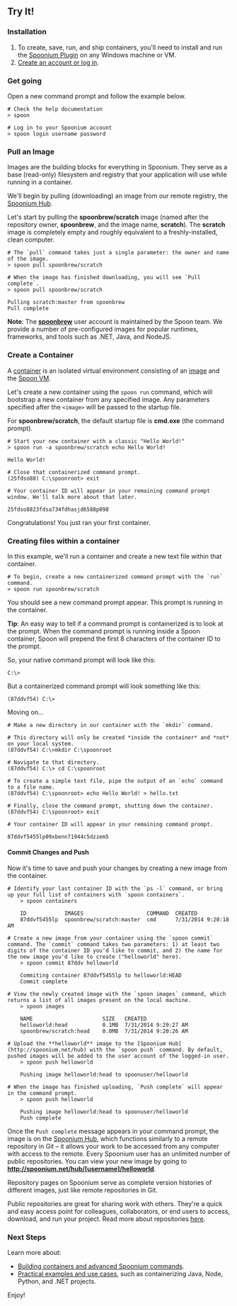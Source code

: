 ## Try It!

### Installation

1. To create, save, run, and ship containers, you'll need to install and run the [Spoonium Plugin](http://start.spoon.net/install) on any Windows machine or VM.
2. [Create an account or log in](http://spoon.net/sso/spoonium.net/login).

### Get going

Open a new command prompt and follow the example below.

	# Check the help documentation
	> spoon
	
	# Log in to your Spoonium account
	> spoon login username password

### Pull an  Image

Images are the building blocks for everything in Spoonium. They serve as a base (read-only) filesystem and registry that your application will use while running in a container.

We'll begin by pulling (downloading) an image from our remote registry, the [Spoonium Hub](http://spoonium.net/hub).

Let's start by pulling the **spoonbrew/scratch** image (named after the repository owner, **spoonbrew**, and the image name, **scratch**). The **scratch** image is completely empty and roughly equivalent to a freshly-installed, clean computer. 

```
# The `pull` command takes just a single parameter: the owner and name of the image.
> spoon pull spoonbrew/scratch

# When the image has finished downloading, you will see `Pull complete`.
> spoon pull spoonbrew/scratch

Pulling scratch:master from spoonbrew
Pull complete
```

**Note**: The **[spoonbrew](http://spoonium.net/hub/spoonbrew)** user account is maintained by the Spoon team. We provide a number of pre-configured images for popular runtimes, frameworks, and tools such as .NET, Java, and NodeJS. 

### Create a Container

A [container](http://spoonium.net/docs/about#Containers) is an isolated virtual environment consisting of an [image](http://spoonium.net/docs/about#Images) and the [Spoon VM](http://spoonium.net/docs/about#virtual+machine).

Let's create a new container using the `spoon run` command, which will bootstrap a new container from any specified image. Any parameters specified after the `<image>` will be passed to the startup file. 

For **spoonbrew/scratch**, the default startup file is **cmd.exe** (the command prompt). 

```
# Start your new container with a classic "Hello World!"
> spoon run -a spoonbrew/scratch echo Hello World!

Hello World! 

# Close that containerized command prompt.
(25fdso88) C:\spoonroot> exit

# Your container ID will appear in your remaining command prompt window. We'll talk more about that later.

25fdso8823fdsa734fdhasjd6588p098
```

Congratulations! You just ran your first container.

### Creating files within a container

In this example, we'll run a container and create a new text file within that container. 

```
# To begin, create a new containerized command prompt with the `run` command.
> spoon run spoonbrew/scratch
```

You should see a new command prompt appear. This prompt is running in the container. 

**Tip**: An easy way to tell if a command prompt is containerized is to look at the prompt. When the command prompt is running inside a Spoon container, Spoon will prepend the first 8 characters of the container ID to the prompt.

So, your native command prompt will look like this:

	C:\>

But a containerized command prompt will look something like this: 

	(87ddvf54) C:\>

Moving on...


```
# Make a new directory in our container with the `mkdir` command.

# This directory will only be created *inside the container* and *not* on your local system. 
(87ddvf54) C:\>mkdir C:\spoonroot
```

```
# Navigate to that directory. 
(87ddvf54) C:\> cd C:\spoonroot

# To create a simple text file, pipe the output of an `echo` command to a file name.
(87ddvf54) C:\spoonroot> echo Hello World! > hello.txt
```


```
# Finally, close the command prompt, shutting down the container. 
(87ddvf54) C:\spoonroot> exit

# Your container ID will appear in your remaining command prompt.

87ddvf5455lp09xbenn71944c5dzzem5
```

#### Commit Changes and Push

Now it's time to save and push your changes by creating a new image from the container.

```
# Identify your last container ID with the `ps -l` command, or bring up your full list of containers with `spoon containers`.
	> spoon containers
	
	ID            IMAGES                    COMMAND  CREATED
	87ddvf5455lp  spoonbrew/scratch:master  cmd      7/31/2014 9:20:18 AM
```
```
# Create a new image from your container using the `spoon commit` command. The `commit` command takes two parameters: 1) at least two digits of the container ID you'd like to commit, and 2) the name for the new image you'd like to create ("helloworld" here). 
	> spoon commit 87ddv helloworld
	
	Commiting container 87ddvf5455lp to helloworld:HEAD
	Commit complete
```

```
# View the newly created image with the `spoon images` command, which returns a list of all images present on the local machine.
	> spoon images
	
	NAME                      SIZE   CREATED
	helloworld:head 		  0.1MB  7/31/2014 9:29:27 AM
	spoonbrew/scratch:head 	  0.0MB  7/31/2014 9:20:26 AM
```

```
# Upload the **helloworld** image to the [Spoonium Hub](http://spoonium.net/hub) with the `spoon push` command. By default, pushed images will be added to the user account of the logged-in user. 
	> spoon push helloworld

	Pushing image helloworld:head to spoonuser/helloworld

# When the image has finished uploading, `Push complete` will appear in the command prompt. 
	> spoon push helloworld
	
	Pushing image helloworld:head to spoonuser/helloworld
	Push complete
```

Once the `Push complete` message appears in your command prompt, the image is on the [Spoonium Hub](http://spoonium.net/hub), which functions similarly to a remote repository in Git – it allows your work to be accessed from any computer with access to the remote. Every Spoonium user has an unlimited number of public repositories. You can view your new image by going to **http://spoonium.net/hub/[username]/helloworld**.

Repository pages on Spoonium serve as complete version histories of different images, just like remote repositories in Git.

Public repositories are great for sharing work with others. They're a quick and easy access point for colleagues, collaborators, or end users to access, download, and run your project. Read more about repositories [here](http://spoonium.net/docs/hub#repositories).

### Next Steps 

Learn more about:

- [Building containers and advanced Spoonium commands](/docs/build).
- [Practical examples and use cases](/docs/samples), such as containerizing Java, Node, Python, and .NET projects. 

Enjoy!